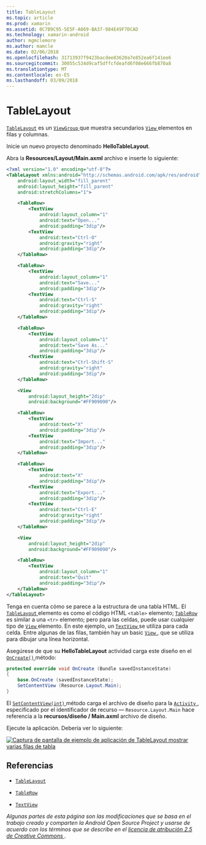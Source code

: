 ```yaml
---
title: TableLayout
ms.topic: article
ms.prod: xamarin
ms.assetid: 0C7B9C95-5E5F-A069-BA37-984E49F7DCAD
ms.technology: xamarin-android
author: mgmclemore
ms.author: mamcle
ms.date: 02/06/2018
ms.openlocfilehash: 31713937f9423bacdee83620a7e852ea6f141ee6
ms.sourcegitcommit: 30055c534d9caf5dffcfdeafd6f08e666fb870a8
ms.translationtype: MT
ms.contentlocale: es-ES
ms.lasthandoff: 03/09/2018
---
```

# <a name="tablelayout"></a>TableLayout

[`TableLayout`](https://developer.xamarin.com/api/type/Android.Widget.TableLayout/) es un [ `ViewGroup` ](https://developer.xamarin.com/api/type/Android.Views.ViewGroup/) que muestra secundarios [ `View` ](https://developer.xamarin.com/api/type/Android.Views.View/) elementos en filas y columnas.

Inicie un nuevo proyecto denominado **HelloTableLayout**.

Abra la **Resources/Layout/Main.axml** archivo e inserte lo siguiente:

```xml
<?xml version="1.0" encoding="utf-8"?>
<TableLayout xmlns:android="http://schemas.android.com/apk/res/android"
    android:layout_width="fill_parent"
    android:layout_height="fill_parent"
    android:stretchColumns="1">

    <TableRow>
        <TextView
            android:layout_column="1"
            android:text="Open..."
            android:padding="3dip"/>
        <TextView
            android:text="Ctrl-O"
            android:gravity="right"
            android:padding="3dip"/>
    </TableRow>

    <TableRow>
        <TextView
            android:layout_column="1"
            android:text="Save..."
            android:padding="3dip"/>
        <TextView
            android:text="Ctrl-S"
            android:gravity="right"
            android:padding="3dip"/>
    </TableRow>

    <TableRow>
        <TextView
            android:layout_column="1"
            android:text="Save As..."
            android:padding="3dip"/>
        <TextView
            android:text="Ctrl-Shift-S"
            android:gravity="right"
            android:padding="3dip"/>
    </TableRow>

    <View
        android:layout_height="2dip"
        android:background="#FF909090"/>

    <TableRow>
        <TextView
            android:text="X"
            android:padding="3dip"/>
        <TextView
            android:text="Import..."
            android:padding="3dip"/>
    </TableRow>

    <TableRow>
        <TextView
            android:text="X"
            android:padding="3dip"/>
        <TextView
            android:text="Export..."
            android:padding="3dip"/>
        <TextView
            android:text="Ctrl-E"
            android:gravity="right"
            android:padding="3dip"/>
    </TableRow>

    <View
        android:layout_height="2dip"
        android:background="#FF909090"/>

    <TableRow>
        <TextView
            android:layout_column="1"
            android:text="Quit"
            android:padding="3dip"/>
    </TableRow>
</TableLayout>
```

Tenga en cuenta cómo se parece a la estructura de una tabla HTML. El [ `TableLayout` ](https://developer.xamarin.com/api/type/Android.Widget.TableLayout/) elemento es como el código HTML `<table>` elemento; [ `TableRow` ](https://developer.xamarin.com/api/type/Android.Widget.TableRow/) es similar a una `<tr>` elemento; pero para las celdas, puede usar cualquier tipo de [ `View` ](https://developer.xamarin.com/api/type/Android.Views.View/) elemento. En este ejemplo, un [ `TextView` ](https://developer.xamarin.com/api/type/Android.Widget.TextView/) se utiliza para cada celda. Entre algunas de las filas, también hay un basic [ `View` ](https://developer.xamarin.com/api/type/Android.Views.View/), que se utiliza para dibujar una línea horizontal.

Asegúrese de que su **HelloTableLayout** actividad carga este diseño en el [ `OnCreate()` ](https://developer.xamarin.com/api/member/Android.App.Activity.OnCreate/p/Android.OS.Bundle/) método:

```csharp
protected override void OnCreate (Bundle savedInstanceState)
{
    base.OnCreate (savedInstanceState);
    SetContentView (Resource.Layout.Main);
}
```

El [ `SetContentView(int)` ](https://developer.xamarin.com/api/member/Android.App.Activity.SetContentView/(System.Int32)) método carga el archivo de diseño para la [ `Activity` ](https://developer.xamarin.com/api/type/Android.App.Activity/), especificado por el identificador de recurso &mdash; `Resource.Layout.Main` hace referencia a la **recursos/diseño / Main.axml** archivo de diseño.

Ejecute la aplicación. Debería ver lo siguiente:

[![Captura de pantalla de ejemplo de aplicación de TableLayout mostrar varias filas de tabla](table-layout-images/helloviews3.png)](table-layout-images/helloviews3.png#lightbox)



## <a name="references"></a>Referencias

-   [`TableLayout`](https://developer.xamarin.com/api/type/Android.Widget.TableLayout/) 

-   [`TableRow`](https://developer.xamarin.com/api/type/Android.Widget.TableRow/) 

-   [`TextView`](https://developer.xamarin.com/api/type/Android.Widget.TextView/) 

*Algunas partes de esta página son las modificaciones que se basa en el trabajo creado y comparten la Android Open Source Project y usarse de acuerdo con los términos que se describe en el*
[*licencia de atribución 2.5 de Creative Commons* ](http://creativecommons.org/licenses/by/2.5/).
